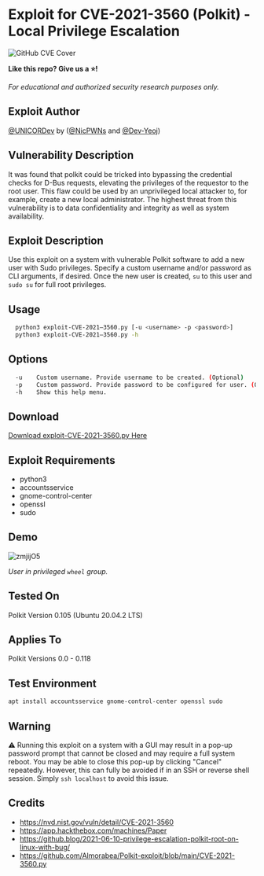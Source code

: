 # Exploit for CVE-2021-3560 (Polkit) - Local Privilege Escalation

![GitHub CVE Cover](https://user-images.githubusercontent.com/23003787/172497877-73d7bd84-0dde-411c-af18-03064b459a19.png)

**Like this repo? Give us a ⭐!**

*For educational and authorized security research purposes only.*

## Exploit Author
[@UNICORDev](https://unicord.dev) by ([@NicPWNs](https://github.com/NicPWNs) and [@Dev-Yeoj](https://github.com/Dev-Yeoj))

## Vulnerability Description
It was found that polkit could be tricked into bypassing the credential checks for D-Bus requests, elevating the privileges of the requestor to the root user. This flaw could be used by an unprivileged local attacker to, for example, create a new local administrator. The highest threat from this vulnerability is to data confidentiality and integrity as well as system availability.

## Exploit Description
Use this exploit on a system with vulnerable Polkit software to add a new user with Sudo privileges. Specify a custom username and/or password as CLI arguments, if desired. Once the new user is created, ```su``` to this user and ```sudo su``` for full root privileges.

## Usage
```bash
  python3 exploit-CVE-2021–3560.py [-u <username> -p <password>]
  python3 exploit-CVE-2021–3560.py -h
```

## Options
```bash
  -u    Custom username. Provide username to be created. (Optional)
  -p    Custom password. Provide password to be configured for user. (Optional)
  -h    Show this help menu.
```

## Download
[Download exploit-CVE-2021-3560.py Here](https://raw.githubusercontent.com/UNICORDev/exploit-CVE-2021-3560/main/exploit-CVE-2021-3560.py)

## Exploit Requirements
- python3
- accountsservice
- gnome-control-center
- openssl
- sudo

## Demo
![zmjijO5](https://user-images.githubusercontent.com/23003787/169427774-e79a6943-d6f3-496c-977c-18a8b1c793fa.gif)

*User in privileged ```wheel``` group.*

## Tested On
Polkit Version 0.105 (Ubuntu 20.04.2 LTS)

## Applies To
Polkit Versions 0.0 - 0.118

## Test Environment
```bash
apt install accountsservice gnome-control-center openssl sudo
```

## Warning
⚠️ Running this exploit on a system with a GUI may result in a pop-up password prompt that cannot be closed and may require a full system reboot. You may be able to close this pop-up by clicking "Cancel" repeatedly. However, this can fully be avoided if in an SSH or reverse shell session. Simply ```ssh localhost``` to avoid this issue.

## Credits
- https://nvd.nist.gov/vuln/detail/CVE-2021-3560
- https://app.hackthebox.com/machines/Paper
- https://github.blog/2021-06-10-privilege-escalation-polkit-root-on-linux-with-bug/
- https://github.com/Almorabea/Polkit-exploit/blob/main/CVE-2021-3560.py
